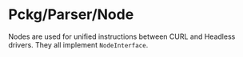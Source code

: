 # Pckg/Parser/Node

Nodes are used for unified instructions between CURL and Headless drivers. They all implement `NodeInterface`.
